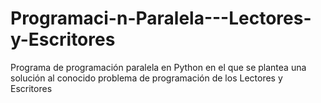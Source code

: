 # Programaci-n-Paralela---Lectores-y-Escritores
Programa de programación paralela en Python en el que se plantea una solución al conocido problema de programación de los Lectores y Escritores
